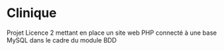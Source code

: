 # Clinique
Projet Licence 2 mettant en place un site web PHP connecté à une base MySQL dans le cadre du module BDD
